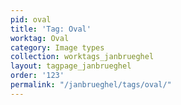 ```yaml
---
pid: oval
title: 'Tag: Oval'
worktag: Oval
category: Image types
collection: worktags_janbrueghel
layout: tagpage_janbrueghel
order: '123'
permalink: "/janbrueghel/tags/oval/"
---
```

